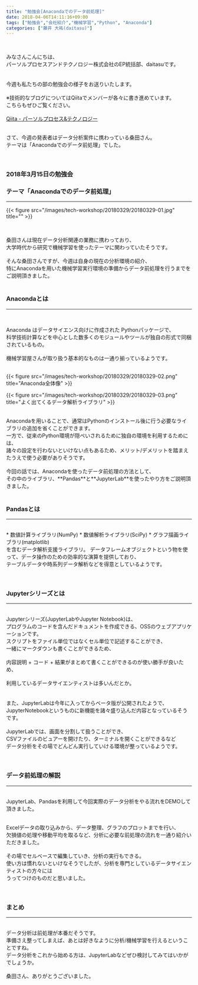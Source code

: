 ```yaml
---
title: "勉強会[Anacondaでのデータ前処理]"
date: 2018-04-06T14:11:16+09:00
tags: ["勉強会","会社紹介","機械学習","Python", "Anaconda"]
categories: ["藤井 大祐(daitasu)"]
---
```


<br>

みなさんこんにちは、<br>
パーソルプロセスアンドテクノロジー株式会社のEP統括部、daitasuです。<br><br>
<br>
今週も私たちの部の勉強会の様子をお送りいたします。<br>
<br>
※技術的なブログについてはQiitaでメンバーが各々に書き進めています。<br>
こちらもぜひご覧ください。<br>
<br>
[Qiita - パーソルプロセス&テクノロジー](https://qiita.com/organizations/persol-pt)<br>
<br>

さて、今週の発表者はデータ分析案件に携わっている桑田さん。<br>
テーマは「Anacondaでのデータ前処理」でした。<br>
<br>
<br>

### 2018年3月15日の勉強会　
### テーマ「Anacondaでのデータ前処理」
---

{{< figure src="/images/tech-workshop/20180329/20180329-01.jpg" title="" >}}<br>

<br>

桑田さんは現在データ分析関連の業務に携わっており、<br>
大学時代から研究で機械学習を使ったテーマに関わっていたそうです。<br>
<br>
そんな桑田さんですが、今週は自身の現在の分析環境の紹介、<br>
特にAnacondaを用いた機械学習実行環境の準備からデータ前処理を行うまでをご説明頂きました。<br>
<br>

### Anacondaとは
---
<br>

Anaconda はデータサイエンス向けに作成された Pythonパッケージで、<br>
科学技術計算などを中心とした数多くのモジュールやツールが独自の形式で同梱されているもの。<br>
<br>
機械学習屋さんが取り扱う基本的なものは一通り揃っているようです。<br><br>

{{< figure src="/images/tech-workshop/20180329/20180329-02.png" title="Anaconda全体像" >}}<br>

{{< figure src="/images/tech-workshop/20180329/20180329-03.png" title="よく出てくるデータ解析ライブラリ" >}}<br>

<br>
Anacondaを用いることで、通常はPythonのインストール後に行う必要なライブラリの追加を省くことができます。<br>
一方で、従来のPython環境が隠ぺいされるために独自の環境を利用するためには、<br>
諸々の設定を行わないといけない点もあるため、メリット/デメリットを踏まえたうえで使う必要がありそうです。<br>
<br>
今回の話では、Anacondaを使ったデータ前処理の方法として、<br>
その中のライブラリ、**Pandas**と**JupyterLab**を使ったやり方をご説明頂きました。<br>
<br>

### Pandasとは
---
<br>
* 数値計算ライブラリ(NumPy)
* 数値解析ライブラリ(SciPy)
* グラフ描画ライブラリ(matplotlib)

<br>
を含むデータ解析支援ライブラリ。
データフレームオブジェクトという物を使って、データ操作のための効率的な演算を提供しており、<br>
テーブルデータや時系列データ解析などを得意としているようです。<br>
<br><br>

### Jupyterシリーズとは
---
<br>
Jupyterシリーズ(JupyterLabやJupyter Notebook)は、<br>
プログラムのコードを含んだドキュメントを作成できる、OSSのウェブアプリケーションです。<br>
スクリプトをファイル単位ではなくセル単位で記述することができ、<br>
一緒にマークダウンも書くことができるため、<br>
<br>
内容説明 + コード + 結果がまとめて書くことができるのが使い勝手が良いため、<br>
<br>
利用しているデータサイエンティストは多いんだとか。<br>
<br>
<br>
また、JupyterLabは今年に入ってからベータ版が公開されたようで、<br>
JupyterNotebookというものに新機能を諸々盛り込んだ内容となっているそうです。<br>
<br>
JupyterLabでは、画面を分割して扱うことができ、<br>
CSVファイルのビュアーを開けたり、ターミナルを開くことができるなど<br>
データ分析をその場でどんどん実行していける環境が整っているようです。<br>
<br><br>

### データ前処理の解説
---
<br>
JupyterLab、Pandasを利用して今回実際のデータ分析をやる流れをDEMOして頂きました。<br>
<br>

Excelデータの取り込みから、データ整理、グラフのプロットまでを行い、<br>
欠損値の処理や移動平均を取るなど、分析に必要な前処理の流れを一通り紹介いただきました。<br>
<br>
その場でセルベースで編集していき、分析の実行もできる。<br>
使い方は慣れないといけなそうでしたが、分析を専門としているデータサイエンティストの方々には<br>
うってつけのものだと思いました。<br>
<br>
<br>

### まとめ
---
<br>
データ分析は前処理が本番だそうです。<br>
準備さえ整ってしまえば、あとは好きなように分析/機械学習を行えるということですね。<br>
データ分析をこれから始める方は、JupyterLabなどぜひ検討してみてはいかがでしょうか。<br>
<br>
桑田さん、ありがとうございました。<br>

<br><br><br>